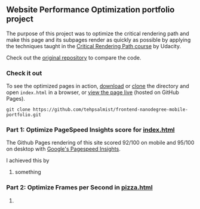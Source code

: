 ## Website Performance Optimization portfolio project

The purpose of this project was to optimize the critical rendering path and make this page and its subpages render as quickly as possible by applying the techniques taught in the [Critical Rendering Path course](https://www.udacity.com/course/ud884) by Udacity.

Check out the [original repository](https://github.com/udacity/frontend-nanodegree-mobile-portfolio) to compare the code.

### Check it out

To see the optimized pages in action, [download](https://github.com/tehpsalmist/frontend-nanodegree-mobile-portfolio/archive/master.zip) or [clone](x-github-client://openRepo/https://github.com/tehpsalmist/frontend-nanodegree-mobile-portfolio) the directory and open `index.html` in a browser, or [view the page live](https://tehpsalmist.github.io/frontend-nanodegree-mobile-portfolio/) (hosted on GitHub Pages).

`git clone https://github.com/tehpsalmist/frontend-nanodegree-mobile-portfolio.git`

### Part 1: Optimize PageSpeed Insights score for [index.html](https://tehpsalmist.github.io/frontend-nanodegree-mobile-portfolio/)

The Github Pages rendering of this site scored 92/100 on mobile and 95/100 on desktop with [Google's Pagespeed Insights](https://developers.google.com/speed/pagespeed/insights/?url=https%3A%2F%2Ftehpsalmist.github.io%2Ffrontend-nanodegree-mobile-portfolio%2F&tab=mobile).

I achieved this by
1. something

### Part 2: Optimize Frames per Second in [pizza.html](https://tehpsalmist.github.io/frontend-nanodegree-mobile-portfolio/views/pizza.html)


1. 
